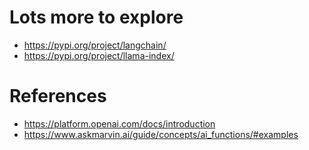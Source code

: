 # Lots more to explore

- https://pypi.org/project/langchain/
- https://pypi.org/project/llama-index/

# References

- https://platform.openai.com/docs/introduction
- https://www.askmarvin.ai/guide/concepts/ai_functions/#examples
